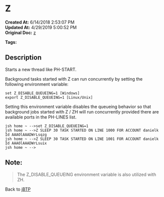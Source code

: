 # Z

**Created At:** 6/14/2018 2:53:07 PM  
**Updated At:** 4/29/2019 5:00:52 PM  
**Original Doc:** [z](https://docs.jbase.com/46465-background-processing/z)  

**Tags:**
<badge text='background process' vertical='middle' />

## Description 

Starts a new thread like PH-START.

Background tasks started with Z can run concurrently by setting the following environment variable:

```
set Z_DISABLE_QUEUEING=1 [Windows] 
export Z_DISABLE_QUEUEING=1 [Linux/Unix]
```

Setting this environment variable disables the queueing behavior so that background jobs started with Z / ZH will run concurrently provided there are available ports in the PH-LINES list.

```
jsh home ~ -->set Z_DISABLE_QUEUEING=1 
jsh home ~ -->Z SLEEP 30 TASK STARTED ON LINE 1000 FOR ACCOUNT danielk Id AAAOlAAADWrLsqzg 
jsh home ~ -->Z SLEEP 30 TASK STARTED ON LINE 1001 FOR ACCOUNT danielk Id AAAOlAAADWrLsuix 
jsh home ~ -->
```



## Note: 


> The Z\_DISABLE\_QUEUEING environment variable is also utilized with ZH.




Back to [jBTP](./../jbtp)
